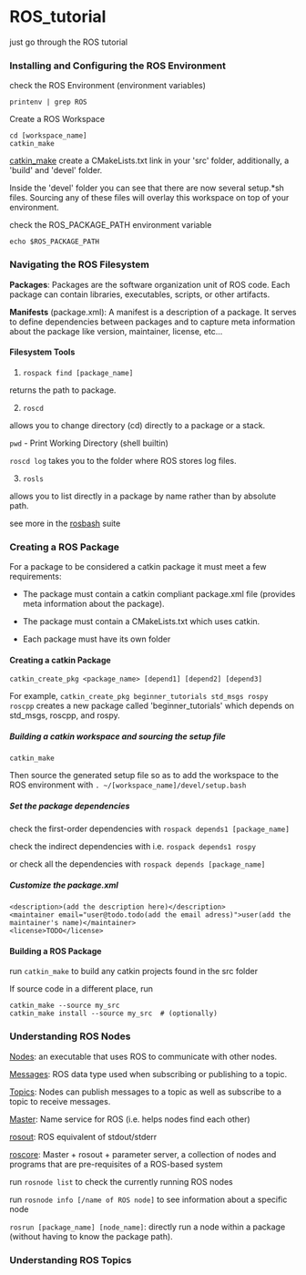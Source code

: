 # ROS_tutorial
just go through the ROS tutorial

### Installing and Configuring the ROS Environment
check the ROS Environment (environment variables)
```
printenv | grep ROS
```
Create a ROS Workspace
```
cd [workspace_name]
catkin_make
```
[catkin_make](http://wiki.ros.org/catkin/commands/catkin_make) create a CMakeLists.txt link in your 'src' folder, additionally, a 'build' and 'devel' folder.

Inside the 'devel' folder you can see that there are now several setup.*sh files. Sourcing any of these files will overlay this workspace on top of your environment.

check the ROS_PACKAGE_PATH environment variable
```
echo $ROS_PACKAGE_PATH
```

### Navigating the ROS Filesystem

**Packages**: Packages are the software organization unit of ROS code. Each package can contain libraries, executables, scripts, or other artifacts.

**Manifests** (package.xml): A manifest is a description of a package. It serves to define dependencies between packages and to capture meta information about the package like version, maintainer, license, etc... 

#### Filesystem Tools

1. ```rospack find [package_name]```

returns the path to package. 

2. ```roscd``` 

allows you to change directory (cd) directly to a package or a stack. 

```pwd``` - Print Working Directory (shell builtin) 

```roscd log``` takes you to the folder where ROS stores log files.

3. ```rosls``` 

allows you to list directly in a package by name rather than by absolute path. 

see more in the [rosbash](http://wiki.ros.org/rosbash) suite

### Creating a ROS Package

For a package to be considered a catkin package it must meet a few requirements:

* The package must contain a catkin compliant package.xml file (provides meta information about the package).


* The package must contain a CMakeLists.txt which uses catkin.

*    Each package must have its own folder

#### Creating a catkin Package

```
catkin_create_pkg <package_name> [depend1] [depend2] [depend3]
```
For example, ```catkin_create_pkg beginner_tutorials std_msgs rospy roscpp``` creates a new package called 'beginner_tutorials' which depends on std_msgs, roscpp, and rospy.

##### Building a catkin workspace and sourcing the setup file

```catkin_make```

Then source the generated setup file so as to add the workspace to the ROS environment with ```. ~/[workspace_name]/devel/setup.bash```

##### Set the package dependencies

check the first-order dependencies with ```rospack depends1 [package_name]```

check the indirect dependencies with i.e. ```rospack depends1 rospy```

or check all the dependencies with ```rospack depends [package_name]```

##### Customize the package.xml

```
<description>(add the description here)</description>
<maintainer email="user@todo.todo(add the email adress)">user(add the maintainer's name)</maintainer>
<license>TODO</license>
```
#### Building a ROS Package

run ```catkin_make``` to build any catkin projects found in the src folder

If source code in a different place, run 
```
catkin_make --source my_src
catkin_make install --source my_src  # (optionally)
```
### Understanding ROS Nodes

[Nodes](http://wiki.ros.org/Nodes): an executable that uses ROS to communicate with other nodes.

[Messages](http://wiki.ros.org/Messages): ROS data type used when subscribing or publishing to a topic.

[Topics](http://wiki.ros.org/Topics): Nodes can publish messages to a topic as well as subscribe to a topic to receive messages.

[Master](http://wiki.ros.org/Master): Name service for ROS (i.e. helps nodes find each other)

[rosout](http://wiki.ros.org/rosout): ROS equivalent of stdout/stderr

[roscore](http://wiki.ros.org/roscore): Master + rosout + parameter server, a collection of nodes and programs that are pre-requisites of a ROS-based system

run ```rosnode list``` to check the currently running ROS nodes

run ```rosnode info [/name of ROS node]``` to see information about a specific node

```rosrun [package_name] [node_name]```: directly run a node within a package (without having to know the package path). 

### Understanding ROS Topics



